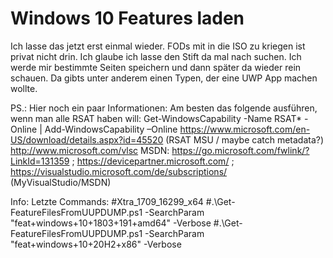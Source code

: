 # Windows 10 Features laden

Ich lasse das jetzt erst einmal wieder. FODs mit in die ISO zu kriegen ist privat nicht drin.
Ich glaube ich lasse den Stift da mal nach suchen. Ich werde mir bestimmte Seiten speichern und dann später da wieder rein schauen.
Da gibts unter anderem einen Typen, der eine UWP App machen wollte.



PS.: Hier noch ein paar Informationen:
Am besten das folgende ausführen, wenn man alle RSAT haben will:
Get-WindowsCapability -Name RSAT* -Online | Add-WindowsCapability –Online
https://www.microsoft.com/en-US/download/details.aspx?id=45520 (RSAT MSU / maybe catch metadata?)
http://www.microsoft.com/vlsc
MSDN: https://go.microsoft.com/fwlink/?LinkId=131359 ; https://devicepartner.microsoft.com/ ; https://visualstudio.microsoft.com/de/subscriptions/ (MyVisualStudio/MSDN)


Info: Letzte Commands:
#Xtra_1709_16299_x64
#.\Get-FeatureFilesFromUUPDUMP.ps1 -SearchParam "feat+windows+10+1803+191+amd64" -Verbose
#.\Get-FeatureFilesFromUUPDUMP.ps1 -SearchParam "feat+windows+10+20H2+x86" -Verbose